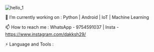 ![hello_1](https://user-images.githubusercontent.com/34571410/109720893-af561380-7bd0-11eb-9a15-2f879d46e4d9.gif)
   
🔭 I’m currently working on : Python  | Android | IoT | Machine Learning

📫 How to reach me : WhatsApp - 9754591037 | Insta - https://www.instagram.com/dakksh29/

⚡ Language and Tools : 
